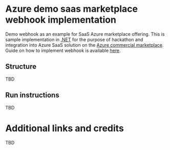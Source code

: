 # Azure demo saas marketplace webhook implementation

Demo webhook as an example for SaaS Azure marketplace offering. This is sample implementation in [.NET](https://dot.net) for the purpose of hackathon and integration into Azure SaaS solution on the [Azure commercial marketplace](https://docs.microsoft.com/en-us/azure/marketplace/). Guide on how to implement webhook is available [here](https://docs.microsoft.com/en-us/azure/marketplace/partner-center-portal/pc-saas-fulfillment-webhook).

## Structure

TBD

## Run instructions

TBD

# Additional links and credits

TBD
